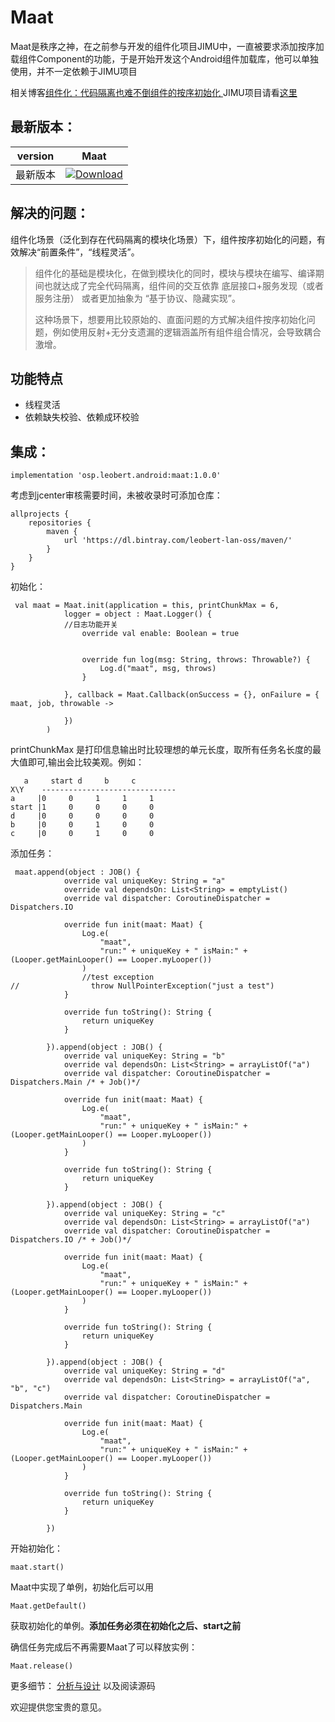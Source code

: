 # Maat
Maat是秩序之神，在之前参与开发的组件化项目JIMU中，一直被要求添加按序加载组件Component的功能，于是开始开发这个Android组件加载库，他可以单独使用，并不一定依赖于JIMU项目

相关博客[组件化：代码隔离也难不倒组件的按序初始化 ](https://juejin.im/post/6884492604370026503/)
JIMU项目请看[这里](https://github.com/mqzhangw/JIMU)

## 最新版本：

version|Maat
---|---
最新版本|[![Download](https://api.bintray.com/packages/leobert-lan-oss/maven/maat/images/download.svg)](https://api.bintray.com/packages/leobert-lan-oss/maven/maat/_latestVersion)

## 解决的问题：
组件化场景（泛化到存在代码隔离的模块化场景）下，组件按序初始化的问题，有效解决“前置条件”，“线程灵活”。

> 组件化的基础是模块化，在做到模块化的同时，模块与模块在编写、编译期间也就达成了完全代码隔离，组件间的交互依靠 底层接口+服务发现（或者服务注册） 或者更加抽象为 “基于协议、隐藏实现”。
> 
> 这种场景下，想要用比较原始的、直面问题的方式解决组件按序初始化问题，例如使用反射+无分支遗漏的逻辑涵盖所有组件组合情况，会导致耦合激增。

## 功能特点

* 线程灵活
* 依赖缺失校验、依赖成环校验

## 集成：

```
implementation 'osp.leobert.android:maat:1.0.0'
```

考虑到jcenter审核需要时间，未被收录时可添加仓库：

```
allprojects {
    repositories {
        maven {
            url 'https://dl.bintray.com/leobert-lan-oss/maven/'
        }
    }
}
```

初始化：

```
 val maat = Maat.init(application = this, printChunkMax = 6,
            logger = object : Maat.Logger() {
            //日志功能开关
                override val enable: Boolean = true


                override fun log(msg: String, throws: Throwable?) {
                    Log.d("maat", msg, throws)
                }

            }, callback = Maat.Callback(onSuccess = {}, onFailure = { maat, job, throwable ->

            })
        )
```

printChunkMax 是打印信息输出时比较理想的单元长度，取所有任务名长度的最大值即可,输出会比较美观。例如：

```
   a     start d     b     c     
X\Y    ------------------------------
a     |0     0     1     1     1     
start |1     0     0     0     0     
d     |0     0     0     0     0     
b     |0     0     1     0     0     
c     |0     0     1     0     0     
```

添加任务：

```
 maat.append(object : JOB() {
            override val uniqueKey: String = "a"
            override val dependsOn: List<String> = emptyList()
            override val dispatcher: CoroutineDispatcher = Dispatchers.IO

            override fun init(maat: Maat) {
                Log.e(
                    "maat",
                    "run:" + uniqueKey + " isMain:" + (Looper.getMainLooper() == Looper.myLooper())
                )
                //test exception
//                throw NullPointerException("just a test")
            }

            override fun toString(): String {
                return uniqueKey
            }

        }).append(object : JOB() {
            override val uniqueKey: String = "b"
            override val dependsOn: List<String> = arrayListOf("a")
            override val dispatcher: CoroutineDispatcher = Dispatchers.Main /* + Job()*/

            override fun init(maat: Maat) {
                Log.e(
                    "maat",
                    "run:" + uniqueKey + " isMain:" + (Looper.getMainLooper() == Looper.myLooper())
                )
            }

            override fun toString(): String {
                return uniqueKey
            }

        }).append(object : JOB() {
            override val uniqueKey: String = "c"
            override val dependsOn: List<String> = arrayListOf("a")
            override val dispatcher: CoroutineDispatcher = Dispatchers.IO /* + Job()*/

            override fun init(maat: Maat) {
                Log.e(
                    "maat",
                    "run:" + uniqueKey + " isMain:" + (Looper.getMainLooper() == Looper.myLooper())
                )
            }

            override fun toString(): String {
                return uniqueKey
            }

        }).append(object : JOB() {
            override val uniqueKey: String = "d"
            override val dependsOn: List<String> = arrayListOf("a", "b", "c")
            override val dispatcher: CoroutineDispatcher = Dispatchers.Main

            override fun init(maat: Maat) {
                Log.e(
                    "maat",
                    "run:" + uniqueKey + " isMain:" + (Looper.getMainLooper() == Looper.myLooper())
                )
            }

            override fun toString(): String {
                return uniqueKey
            }

        })
```

开始初始化：

```
maat.start()
```

Maat中实现了单例，初始化后可以用

```
Maat.getDefault()
```
获取初始化的单例。**添加任务必须在初始化之后、start之前**

确信任务完成后不再需要Maat了可以释放实例：

```
Maat.release()
```

更多细节：
[分析与设计](https://juejin.im/post/6884492604370026503/#heading-8) 以及阅读源码

欢迎提供您宝贵的意见。

